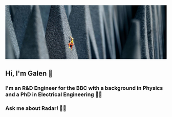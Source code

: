 <img src="https://raw.githubusercontent.com/GalenReich/GalenReich/master/ScaleTheHeightsBanner.jpg" alt="banner photograph of a miniature person climbing a foam spike in an anechoic chamber">

## Hi, I'm Galen :wave:
### I'm an R&D Engineer for the BBC with a background in Physics and a PhD in Electrical Engineering 👨‍💻 
### Ask me about Radar! 💬:satellite:
